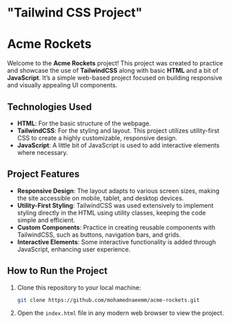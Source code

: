 # "Tailwind CSS Project"

# Acme Rockets

Welcome to the **Acme Rockets** project! This project was created to practice and showcase the use of **TailwindCSS** along with basic **HTML** and a bit of **JavaScript**. It’s a simple web-based project focused on building responsive and visually appealing UI components.

## Technologies Used

- **HTML**: For the basic structure of the webpage.
- **TailwindCSS**: For the styling and layout. This project utilizes utility-first CSS to create a highly customizable, responsive design.
- **JavaScript**: A little bit of JavaScript is used to add interactive elements where necessary.

## Project Features

- **Responsive Design**: The layout adapts to various screen sizes, making the site accessible on mobile, tablet, and desktop devices.
- **Utility-First Styling**: TailwindCSS was used extensively to implement styling directly in the HTML using utility classes, keeping the code simple and efficient.
- **Custom Components**: Practice in creating reusable components with TailwindCSS, such as buttons, navigation bars, and grids.
- **Interactive Elements**: Some interactive functionality is added through JavaScript, enhancing user experience.

## How to Run the Project

1. Clone this repository to your local machine:
   ```bash
   git clone https://github.com/mohamednaeemm/acme-rockets.git
   ```

2. Open the `index.html` file in any modern web browser to view the project.
